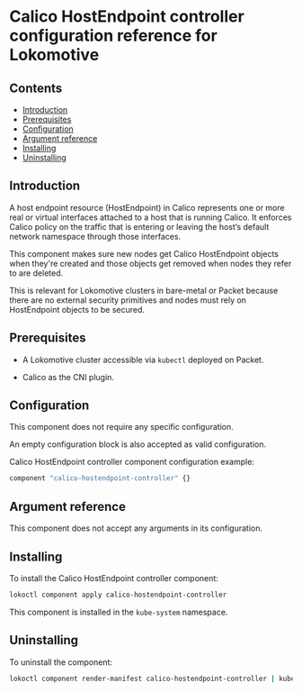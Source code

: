 # Calico HostEndpoint controller configuration reference for Lokomotive

## Contents

* [Introduction](#introduction)
* [Prerequisites](#prerequisites)
* [Configuration](#configuration)
* [Argument reference](#argument-reference)
* [Installing](#installing)
* [Uninstalling](#uninstalling)

## Introduction

A host endpoint resource (HostEndpoint) in Calico represents one or more real or virtual interfaces
attached to a host that is running Calico. It enforces Calico policy on the traffic that is entering
or leaving the host’s default network namespace through those interfaces.

This component makes sure new nodes get Calico HostEndpoint objects when they're created and those
objects get removed when nodes they refer to are deleted.

This is relevant for Lokomotive clusters in bare-metal or Packet because there are no external
security primitives and nodes must rely on HostEndpoint objects to be secured.


## Prerequisites

* A Lokomotive cluster accessible via `kubectl` deployed on Packet.

* Calico as the CNI plugin.

## Configuration

This component does not require any specific configuration.

An empty configuration block is also accepted as valid configuration.

Calico HostEndpoint controller component configuration example:

```tf
component "calico-hostendpoint-controller" {}
```

## Argument reference

This component does not accept any arguments in its configuration.

## Installing

To install the Calico HostEndpoint controller component:

```bash
lokoctl component apply calico-hostendpoint-controller
```

This component is installed in the `kube-system` namespace.

## Uninstalling

To uninstall the component:

```bash
lokoctl component render-manifest calico-hostendpoint-controller | kubectl delete -f -
```
